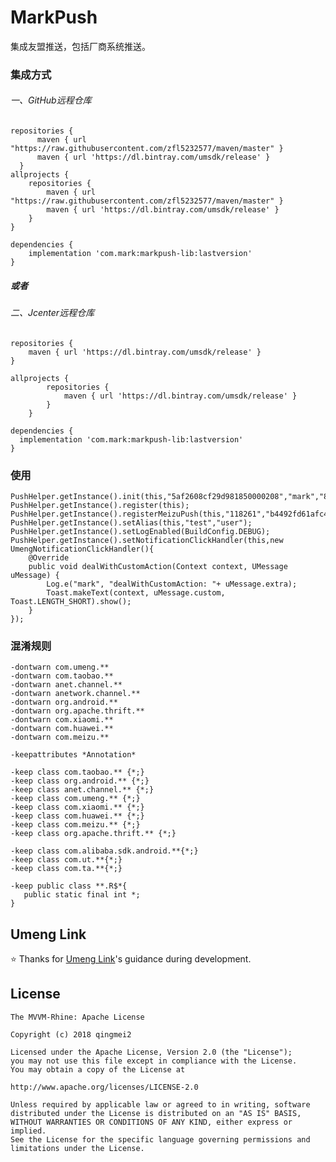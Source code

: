 
# MarkPush
集成友盟推送，包括厂商系统推送。
### 集成方式
###### 一、GitHub远程仓库
    repositories {
          maven { url "https://raw.githubusercontent.com/zfl5232577/maven/master" }
          maven { url 'https://dl.bintray.com/umsdk/release' }
      }
    allprojects {
        repositories {
            maven { url "https://raw.githubusercontent.com/zfl5232577/maven/master" }
            maven { url 'https://dl.bintray.com/umsdk/release' }
        }
    }

    dependencies {
        implementation 'com.mark:markpush-lib:lastversion'
    }

##### 或者

###### 二、Jcenter远程仓库
    repositories {
        maven { url 'https://dl.bintray.com/umsdk/release' }
    }

    allprojects {
            repositories {
                maven { url 'https://dl.bintray.com/umsdk/release' }
            }
        }

    dependencies {
      implementation 'com.mark:markpush-lib:lastversion'
    }

### 使用
    PushHelper.getInstance().init(this,"5af2608cf29d981850000208","mark","8bbf20db1bc770d5df570163e941084d");
    PushHelper.getInstance().register(this);
    PushHelper.getInstance().registerMeizuPush(this,"118261","b4492fd61afc4ff8a9d41150c9096529");
    PushHelper.getInstance().setAlias(this,"test","user");
    PushHelper.getInstance().setLogEnabled(BuildConfig.DEBUG);
    PushHelper.getInstance().setNotificationClickHandler(this,new UmengNotificationClickHandler(){
        @Override
        public void dealWithCustomAction(Context context, UMessage uMessage) {
            Log.e("mark", "dealWithCustomAction: "+ uMessage.extra);
            Toast.makeText(context, uMessage.custom, Toast.LENGTH_SHORT).show();
        }
    });

### 混淆规则
    -dontwarn com.umeng.**
    -dontwarn com.taobao.**
    -dontwarn anet.channel.**
    -dontwarn anetwork.channel.**
    -dontwarn org.android.**
    -dontwarn org.apache.thrift.**
    -dontwarn com.xiaomi.**
    -dontwarn com.huawei.**
    -dontwarn com.meizu.**

    -keepattributes *Annotation*

    -keep class com.taobao.** {*;}
    -keep class org.android.** {*;}
    -keep class anet.channel.** {*;}
    -keep class com.umeng.** {*;}
    -keep class com.xiaomi.** {*;}
    -keep class com.huawei.** {*;}
    -keep class com.meizu.** {*;}
    -keep class org.apache.thrift.** {*;}

    -keep class com.alibaba.sdk.android.**{*;}
    -keep class com.ut.**{*;}
    -keep class com.ta.**{*;}

    -keep public class **.R$*{
       public static final int *;
    }

## Umeng Link
:star: Thanks for [Umeng Link](https://developer.umeng.com/docs/66632/detail/98589)'s guidance during development.

## License

    The MVVM-Rhine: Apache License

    Copyright (c) 2018 qingmei2

    Licensed under the Apache License, Version 2.0 (the "License");
    you may not use this file except in compliance with the License.
    You may obtain a copy of the License at

    http://www.apache.org/licenses/LICENSE-2.0

    Unless required by applicable law or agreed to in writing, software
    distributed under the License is distributed on an "AS IS" BASIS,
    WITHOUT WARRANTIES OR CONDITIONS OF ANY KIND, either express or implied.
    See the License for the specific language governing permissions and
    limitations under the License.


